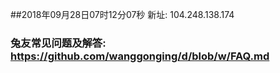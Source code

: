 ##2018年09月28日07时12分07秒 新址: 104.248.138.174
### 兔友常见问题及解答: https://github.com/wanggonging/d/blob/w/FAQ.md
